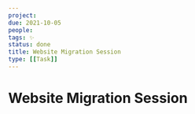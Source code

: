 ```yaml
---
project:
due: 2021-10-05
people:
tags: ✨ 
status: done
title: Website Migration Session
type: [[Task]]
---
```


# Website Migration Session